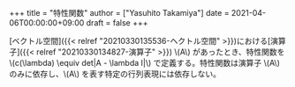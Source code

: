 +++
title = "特性関数"
author = ["Yasuhito Takamiya"]
date = 2021-04-06T00:00:00+09:00
draft = false
+++

[ベクトル空間]({{< relref "20210330135536-ヘクトル空間" >}})における[演算子]({{< relref "20210330134827-演算子" >}}) \\(A\\) があったとき、特性関数を \\(c(\lambda) \equiv det|A - \lambda I|\\) で定義する。特性関数は演算子 \\(A\\) のみに依存し、\\(A\\) を表す特定の行列表現には依存しない。
